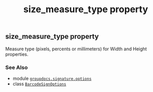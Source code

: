 ﻿---
title: size_measure_type property
second_title: GroupDocs.Signature for Python via .NET API References
description: 
type: docs
url: /python-net/groupdocs.signature.options/barcodesignoptions/size_measure_type/
is_root: false
weight: 340
---

## size_measure_type property


Measure type (pixels, percents or millimeters) for Width and Height properties.

### See Also
* module [`groupdocs.signature.options`](../../)
* class [`BarcodeSignOptions`](/signature/python-net/groupdocs.signature.options/barcodesignoptions)
